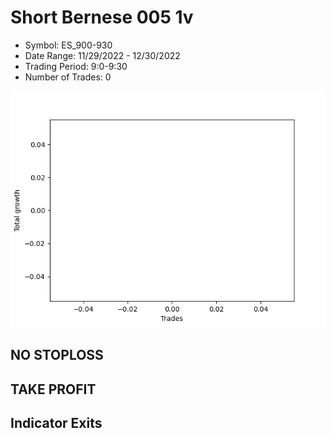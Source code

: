 # Short Bernese 005 1v 
- Symbol: ES_900-930
- Date Range: 11/29/2022 - 12/30/2022
- Trading Period: 9:0-9:30
- Number of Trades: 0

![Plot](ShortBernese0051vES_900-930.png)
## NO STOPLOSS














## TAKE PROFIT











## Indicator Exits

